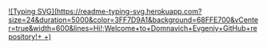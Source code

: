 [![Typing SVG](https://readme-typing-svg.herokuapp.com?size=24&duration=5000&color=3FF7D9A1&background=68FFE700&vCenter=true&width=600&lines=Hi!;Welcome+to+Domnavich+Evgeniy+GitHub+repository!+               +)](https://git.io/typing-svg)


